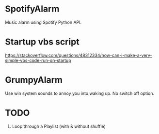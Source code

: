 # SpotifyAlarm
Music alarm using Spotify Python API.

# Startup vbs script
https://stackoverflow.com/questions/48312334/how-can-i-make-a-very-simple-vbs-code-run-on-startup

# GrumpyAlarm
Use win system sounds to annoy you into waking up. No switch off option.


# TODO 
1. Loop through a Playlist (with & without shuffle)
